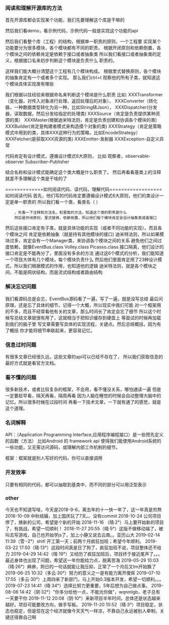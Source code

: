 ### 阅读和理解开源库的方法
   首先开源库都会实现某个功能，我们先要理解这个库是干嘛的
   
   然后我们看demo，看示例代码，示例代码一般是实现这个功能的api
   
   然后我们看整个库（工程）的结构，根据单一职责的原则，一个工程要
实现某个功能要分为很多模块，各个模块都有不同的职责。
根据开闭原则和依赖倒置，各个模块之间的依赖肯定是依赖于接口或者抽象类
所以我们看接口或者抽象类的定义，根据接口名来初步判断这个模块是负责什么
职责的。
   
   这样我们能大概分清楚这个工程有几个模块构成。
根据里式替换原则，各个模块的抽象肯定有一个或者多个实现。
那么我们ctrl+t 观察他的所有子类，就知道这个模块具体实现类有哪些

   我们根据以往经验来根据命名来判断这个模块是什么职责
比如:
XXXTransformer（变化器，对传入对象进行处理，返回处理后的对象），
XXXConverter（转化器，一种数据类型转化为另一种，比如String转Json），
XXXDispatcher(分发器，读取数据，然后分发给指定的处理类)
XXXSource（肯定是负责提供某种资源的类）
XXXMaster(根据迪米特法则，肯定是负责创建和协调各个模块的类)
XXXBuilder(肯定是构建者模式来构造摸个对象的类)
XXXStrategy（肯定是策略模式中用到的类，具体XXX这种行为的策略，比如EncodeStrategy）
XXXFetcher(是获取XXX资源的类)
XXXEmitter-发射器
XXXException-自定义异常



代码肯定有设计模式，遵循设计模式6大原则，
比如 观察者，observable-observer
Subscriber-Publisher

结合名称和设计模式能确定这个类大概是什么职责了。
然后再看看基类上的注释就差不多理解这个类是干啥的了

  =============如何阅读代码、读代码，理解代码==================
   如何阅读代码
   首先，他们写的代码肯定要遵循设计模式6大原则，他们的类设计一定是单一职责的
   所以我们看一个类，看类名（ ）

        ，先看一下注释和方法名，和里面的方法，知道这个类的职责是什么
        然后是开闭原则，里式替换，依赖倒置，所以他们每个模块肯定会设计抽象类或者接口

   然后这些接口肯定有子类，就是具体功能的实现（或者不同功能的实现）。而且各个模块之间
   肯定是依赖抽象（就是持有其他模块的接口)
        迪米特法则，所以如果模块过多，肯定会有一个Manager类，来协调各个模块之间的关系
   避免他们之间过度依赖，就像EventBus.class Volley.class Picasso.class
        接口隔离，他们设计的接口肯定是不能再分了，里面没有多余的方法
        通过这6个模式的分析，我们能知道一个项目大体有几个模块，每个模块负责什么
        然后他们里面肯定用了23种设计模式。所以我们根据模式的作用，也知道他的逻辑
   迪米特法则，就是各个模块之间，不能是网状结构，而是流式结构或者路由结构


### 解决忘记问题
我们看源码总是会忘，EventBus源码看了一遍，写了一遍，就是没写总结
最后问原理，还是忘了具体的细节，记得一个大概，所以现实中我们可能
对一个框架用的不多，而且不经常看他有关的文章，那么时间长了肯定会忘了细节
所以这个时候写总结文章就很有用了，这就相当于把知识缓存到硬盘上
等面试的时候再加载到我们的脑子里
    写文章需要写具体的实现流程，关键点。然后总结概括，因为有了概括
你才能将细节串联起来，更容易记忆。

### 信息过时问题
有很多文章已经很久远，这些文章的api可以已经不存在了，
所以我们获取信息的最好方式就是看官方文档。

### 看不懂的问题
很多新技术，或者比较复杂的框架，不会用，看不懂没关系，哪怕通读一遍
但是一定要趁早看，隔天再看，隔周再看
因为人脑在睡觉的时候会自动整理大脑中的记忆。所以很多时候在过段时间
再看一下技术文章，一下就有通了的感觉，就是这个道理。


### 名词解释
API：（Application Programming Interface,应用程序编程接口）是一些预先定义的函数（方法）
    比如Android 的 framework api
    使得我们能使用Android系统的一些功能，又无需访问源码，或理解内部工作机制的细节。

框架：框架就是别人写好的代码，你可以直接调用

### 开发效率
只要有相同的代码，都可以抽取到基类中，而不同的部分可以用泛型表示

### other
今天也不知道写啥，今天是2018-9-6，离去年的十一快一年了，这一年真是煎熬
2018-10-09 中秋结婚，加上国庆玩了7天。。没有commit
2018-10-24 公司项目停了，换新的公司，希望是个新的开始
2018-11-16 （晴·2°）马上要开始新的项目了，有挑战，希望一切顺利！
2018-11-27 20:55（晴·5°）这版不做移动端了，被叫去写游戏，自己也开始学js了，加上小静又说去云南。。亚历山大
2019-02-14 11:39（雪·-2°）shit! 开工第一天；前两个月疯狂加班；希望今年顺利。
2019-03-22 17:50（晴·13°）这段时间真是日了狗了，疯狂加班不说，项目整体还不给力
2019-04-29 14:42（晴·19°）又经历了疯狂加班后，项目终于接近尾声了。。。最近身体也出现了问题，希望这一年你能给力点，脱离苦海
2019-05-29 10:03（晴·26°）麻痹，狗日的一句话就能让我压抑，正常了一个月后又tm开始飘了
2019-06-25 10:32（多云·30°）努力的意义之一是有能力离开傻屌
2019-07-10 17:55（多云·30°）上周四来了新部门，马上开始0.3版本开发，希望一切顺利。。。
2019-07-23 14:41（晴·34°）选择比努力更重要，5年后想为自己做点事。
2019-08-06 14:42（阴·32°）"你多分给他一点，不能光你做"，wqnmlgb，老子总有一天要干你
2019-11-12 20:08（阴·10°）来新项目半年时间，总体还是状态越来越好。项目可能要改方向，做手写板。
2019-11-20 10:52（晴·3°）项目稳定，状态也稳定，但是现在这个经济就像今天天气一样凉，不靠自己永远被别人牵制，关键还得靠自己啊





